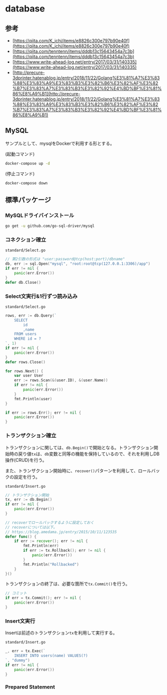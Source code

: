 # database

## 参考

- [https://qiita.com/K_ichi/items/e8826c300e797b90e40f](https://qiita.com/K_ichi/items/e8826c300e797b90e40f)
- [https://qiita.com/tenntenn/items/dddb13c15643454a7c3b](https://qiita.com/tenntenn/items/dddb13c15643454a7c3b)
- [https://www.write-ahead-log.net/entry/2017/03/31/140335](https://www.write-ahead-log.net/entry/2017/03/31/140335)
- [http://precure-3dprinter.hatenablog.jp/entry/2018/11/22/Golang%E3%81%A7%E3%83%88%E3%83%A9%E3%83%B3%E3%82%B6%E3%82%AF%E3%82%B7%E3%83%A7%E3%83%B3%E3%82%92%E4%BD%BF%E3%81%86%E8%A9%B1](http://precure-3dprinter.hatenablog.jp/entry/2018/11/22/Golang%E3%81%A7%E3%83%88%E3%83%A9%E3%83%B3%E3%82%B6%E3%82%AF%E3%82%B7%E3%83%A7%E3%83%B3%E3%82%92%E4%BD%BF%E3%81%86%E8%A9%B1)

## MySQL

サンプルとして、mysqlをDockerで利用する形とする。

(起動コマンド)

```sh
docker-compose up -d
```

(停止コマンド)

```sh
docker-compose down
```

## 標準パッケージ

### MySQLドライバインストール

```sh
go get -u github.com/go-sql-driver/mysql
```

### コネクション確立

`standard/Select.go`

```go
// 第2引数の形式は "user:password@tcp(host:port)/dbname"
db, err := sql.Open("mysql", "root:root@tcp(127.0.0.1:3306)/app")
if err != nil {
    panic(err.Error())
}
defer db.Close()
```

### Select文実行&1行ずつ読み込み

`standard/Select.go`

```go
rows, err := db.Query(`
    SELECT
        id
        ,name
    FROM users
    WHERE id = ?
`, 1)
if err != nil {
    panic(err.Error())
}
defer rows.Close()

for rows.Next() {
    var user User
    err := rows.Scan(&(user.ID), &(user.Name))
    if err != nil {
        panic(err.Error())
    }
    fmt.Println(user)
}

if err := rows.Err(); err != nil {
    panic(err.Error())
}
```

### トランザクション確立

トランザクションに関しては、`db.Begin()`で開始となる。トランザクション開始時の戻り値`tx`は、`db`変数と同等の機能を保持しているので、それを利用しDB操作(CRUD)を行う。

また、トランザクション開始時に、`recover()`パターンを利用して、ロールバックの設定を行う。

`standard/Insert.go`

```go
// トランザクション開始
tx, err := db.Begin()
if err != nil {
    panic(err.Error())
}

// recoverでロールバックするように設定しておく
// recoverについては以下。
// https://blog.amedama.jp/entry/2015/10/11/123535
defer func() {
    if err := recover(); err != nil {
        fmt.Println(err)
        if err := tx.Rollback(); err != nil {
            panic(err.Error())
        }
        fmt.Println("Rollbacked")
    }
}()
```

トランザクションの終了は、必要な箇所で`tx.Commit()`を行う。

```go
// コミット
if err = tx.Commit(); err != nil {
    panic(err.Error())
}
```

### Insert文実行

Insertは前述のトランザクション`tx`を利用して実行する。

`standard/Insert.go`

```go
_, err = tx.Exec(`
    INSERT INTO users(name) VALUES(?)
`, "dummy")
if err != nil {
    panic(err.Error())
}
```

### Prepared Statement